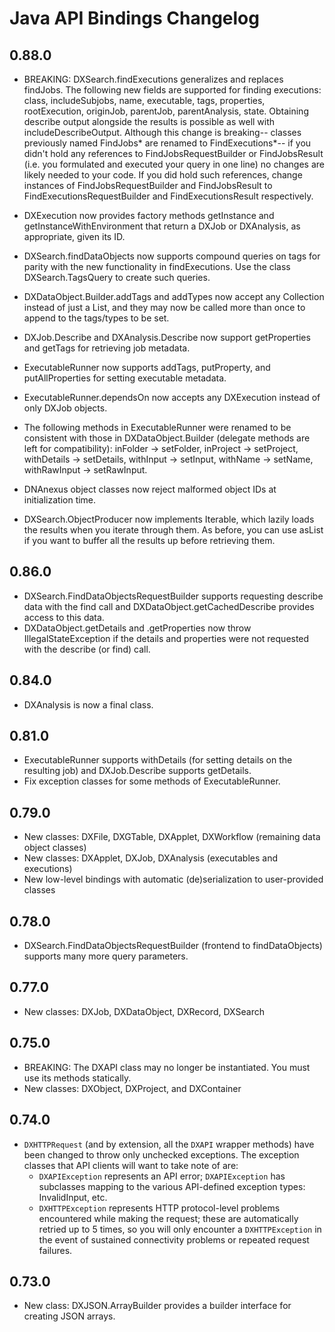 # Java API Bindings Changelog

## 0.88.0

* BREAKING: DXSearch.findExecutions generalizes and replaces findJobs. The
  following new fields are supported for finding executions: class,
  includeSubjobs, name, executable, tags, properties, rootExecution, originJob,
  parentJob, parentAnalysis, state. Obtaining describe output alongside the
  results is possible as well with includeDescribeOutput. Although this change
  is breaking-- classes previously named FindJobs* are renamed to
  FindExecutions*-- if you didn't hold any references to FindJobsRequestBuilder
  or FindJobsResult (i.e. you formulated and executed your query in one line)
  no changes are likely needed to your code. If you did hold such references,
  change instances of FindJobsRequestBuilder and FindJobsResult to
  FindExecutionsRequestBuilder<DXJob> and FindExecutionsResult<DXJob>
  respectively.

* DXExecution now provides factory methods getInstance and
  getInstanceWithEnvironment that return a DXJob or DXAnalysis, as appropriate,
  given its ID.

* DXSearch.findDataObjects now supports compound queries on tags for parity
  with the new functionality in findExecutions. Use the class
  DXSearch.TagsQuery to create such queries.

* DXDataObject.Builder.addTags and addTypes now accept any Collection<String>
  instead of just a List, and they may now be called more than once to append
  to the tags/types to be set.

* DXJob.Describe and DXAnalysis.Describe now support getProperties and getTags
  for retrieving job metadata.

* ExecutableRunner now supports addTags, putProperty, and putAllProperties for
  setting executable metadata.

* ExecutableRunner.dependsOn now accepts any DXExecution instead of only DXJob
  objects.

* The following methods in ExecutableRunner were renamed to be consistent with
  those in DXDataObject.Builder (delegate methods are left for compatibility):
  inFolder -> setFolder, inProject -> setProject, withDetails -> setDetails,
  withInput -> setInput, withName -> setName, withRawInput -> setRawInput.

* DNAnexus object classes now reject malformed object IDs at initialization
  time.

* DXSearch.ObjectProducer<T> now implements Iterable<T>, which lazily loads the
  results when you iterate through them. As before, you can use asList if you
  want to buffer all the results up before retrieving them.

## 0.86.0

* DXSearch.FindDataObjectsRequestBuilder supports requesting describe data with
  the find call and DXDataObject.getCachedDescribe provides access to this
  data.
* DXDataObject.getDetails and .getProperties now throw IllegalStateException if
  the details and properties were not requested with the describe (or find)
  call.

## 0.84.0

* DXAnalysis is now a final class.

## 0.81.0

* ExecutableRunner supports withDetails (for setting details on the resulting
  job) and DXJob.Describe supports getDetails.
* Fix exception classes for some methods of ExecutableRunner.

## 0.79.0

* New classes: DXFile, DXGTable, DXApplet, DXWorkflow (remaining data object
  classes)
* New classes: DXApplet, DXJob, DXAnalysis (executables and executions)
* New low-level bindings with automatic (de)serialization to user-provided
  classes

## 0.78.0

* DXSearch.FindDataObjectsRequestBuilder (frontend to findDataObjects) supports
  many more query parameters.

## 0.77.0

* New classes: DXJob, DXDataObject, DXRecord, DXSearch

## 0.75.0

* BREAKING: The DXAPI class may no longer be instantiated. You must use its
  methods statically.
* New classes: DXObject, DXProject, and DXContainer

## 0.74.0

* `DXHTTPRequest` (and by extension, all the `DXAPI` wrapper methods) have been
  changed to throw only unchecked exceptions. The exception classes that API
  clients will want to take note of are:
  * `DXAPIException` represents an API error; `DXAPIException` has subclasses
    mapping to the various API-defined exception types: InvalidInput, etc.
  * `DXHTTPException` represents HTTP protocol-level problems encountered while
    making the request; these are automatically retried up to 5 times, so you
    will only encounter a `DXHTTPException` in the event of sustained
    connectivity problems or repeated request failures.

## 0.73.0

* New class: DXJSON.ArrayBuilder provides a builder interface for creating JSON
  arrays.
